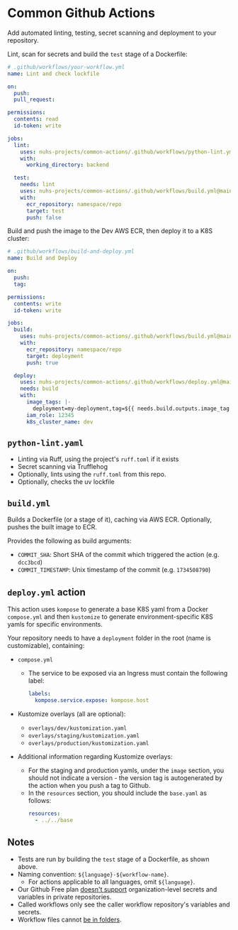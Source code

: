 # Common Github Actions

Add automated linting, testing, secret scanning and deployment to your repository.

Lint, scan for secrets and build the `test` stage of a Dockerfile:

```yaml
# .github/workflows/your-workflow.yml
name: Lint and check lockfile

on:
  push:
  pull_request:

permissions:
  contents: read
  id-token: write

jobs:
  lint:
    uses: nuhs-projects/common-actions/.github/workflows/python-lint.yml@main
    with:
      working_directory: backend

  test:
    needs: lint
    uses: nuhs-projects/common-actions/.github/workflows/build.yml@main
    with:
      ecr_repository: namespace/repo
      target: test
      push: false
```

Build and push the image to the Dev AWS ECR, then deploy it to a K8S cluster:

```yaml
# .github/workflows/build-and-deploy.yml
name: Build and Deploy

on:
  push:
  tag:

permissions:
  contents: write
  id-token: write

jobs:
  build:
    uses: nuhs-projects/common-actions/.github/workflows/build.yml@main
    with:
      ecr_repository: namespace/repo
      target: deployment
      push: true

  deploy:
    uses: nuhs-projects/common-actions/.github/workflows/deploy.yml@main
    needs: build
    with:
      image_tags: |-
        deployment=my-deployment,tag=${{ needs.build.outputs.image_tag }}
      iam_role: 12345
      k8s_cluster_name: dev
```

## `python-lint.yaml`

- Linting via Ruff, using the project's `ruff.toml` if it exists
- Secret scanning via Trufflehog
- Optionally, lints using the `ruff.toml` from this repo.
- Optionally, checks the uv lockfile

## `build.yml`

Builds a Dockerfile (or a stage of it), caching via AWS ECR. Optionally, pushes the built image to ECR.

Provides the following as build arguments:

- `COMMIT_SHA`: Short SHA of the commit which triggered the action (e.g. `dcc3bcd`)
- `COMMIT_TIMESTAMP`: Unix timestamp of the commit (e.g. `1734508790`)

## `deploy.yml` action

This action uses `kompose` to generate a base K8S yaml from a Docker `compose.yml` and then `kustomize` to generate environment-specific K8S yamls for specific environments.

Your repository needs to have a `deployment` folder in the root (name is customizable), containing:

- `compose.yml`

  - The service to be exposed via an Ingress must contain the following label:
    ```yaml
    labels:
      kompose.service.expose: kompose.host
    ```

- Kustomize overlays (all are optional):
  - `overlays/dev/kustomization.yaml`
  - `overlays/staging/kustomization.yaml`
  - `overlays/production/kustomization.yaml`
- Additional information regarding Kustomize overlays:
  - For the staging and production yamls, under the `image` section, you should not indicate a version - the version tag is autogenerated by the action when you push a tag to Github.
  - In the `resources` section, you should include the `base.yaml` as follows:
    ```yaml
    resources:
      - ../../base
    ```

## Notes

- Tests are run by building the `test` stage of a Dockerfile, as shown above.
- Naming convention: `${language}-${workflow-name}`.
  - For actions applicable to all languages, omit `${language}`.
- Our Github Free plan [doesn't support] organization-level secrets and variables in private repositories.
- Called workflows only see the caller workflow repository's variables and secrets.
- Workflow files cannot [be in folders].

[doesn't support]: https://docs.github.com/en/actions/writing-workflows/choosing-what-your-workflow-does/store-information-in-variables#creating-configuration-variables-for-an-organization
[be in folders]: https://github.com/orgs/community/discussions/10773
